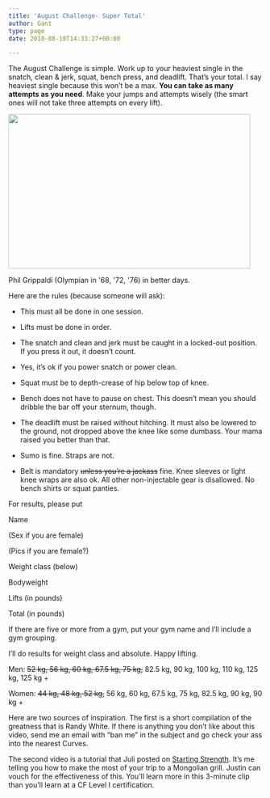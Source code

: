 ```yaml
---
title: 'August Challenge- Super Total'
author: Gant
type: page
date: 2010-08-10T14:33:27+00:00

---
```

The August Challenge is simple. Work up to your heaviest single in the snatch, clean & jerk, squat, bench press, and deadlift. That&#8217;s your total. I say heaviest single because this won&#8217;t be a max. **You can take as many attempts as you need**. Make your jumps and attempts wisely (the smart ones will not take three attempts on every lift).
  

  


<div style="width: 490px" class="wp-caption aligncenter">
  <img alt="" src="http://photos-b.ak.facebook.com/photos-ak-sf2p/v329/27/82/1250149417/n1250149417_30108977_4292.jpg" width="480" height="306" />
  
  <p class="wp-caption-text">
    Phil Grippaldi (Olympian in '68, '72, '76) in better days.
  </p>
</div>


  

  
Here are the rules (because someone will ask):
  
* This must all be done in one session.
  
* Lifts must be done in order.
  
* The snatch and clean and jerk must be caught in a locked-out position. If you press it out, it doesn&#8217;t count.
  
* Yes, it&#8217;s ok if you power snatch or power clean.
  
* Squat must be to depth-crease of hip below top of knee.
  
* Bench does not have to pause on chest. This doesn&#8217;t mean you should dribble the bar off your sternum, though.
  
* The deadlift must be raised without hitching. It must also be lowered to the ground, not dropped above the knee like some dumbass. Your mama raised you better than that.
  
* Sumo is fine. Straps are not.
  
* Belt is mandatory <span style="text-decoration: line-through">unless you&#8217;re a jackass</span> fine. Knee sleeves or light knee wraps are also ok. All other non-injectable gear is disallowed. No bench shirts or squat panties.
  

  
For results, please put
  
Name
  
(Sex if you are female)
  
(Pics if you are female?)
  
Weight class (below)
  
Bodyweight
  
Lifts (in pounds)
  
Total (in pounds)
  

  
If there are five or more from a gym, put your gym name and I&#8217;ll include a gym grouping.
  

  
I&#8217;ll do results for weight class and absolute. Happy lifting.
  

  
Men: <span style="text-decoration: line-through">52 kg, 56 kg, 60 kg, 67.5 kg, 75 kg,</span> 82.5 kg, 90 kg, 100 kg, 110 kg, 125 kg, 125 kg +
  

  
Women: <span style="text-decoration: line-through">44 kg, 48 kg, 52 kg,</span> 56 kg, 60 kg, 67.5 kg, 75 kg, 82.5 kg, 90 kg, 90 kg +
  

  
Here are two sources of inspiration. The first is a short compilation of the greatness that is Randy White. If there is anything you don&#8217;t like about this video, send me an email with &#8220;ban me&#8221; in the subject and go check your ass into the nearest Curves.

The second video is a tutorial that Juli posted on [Starting Strength][1]. It&#8217;s me telling you how to make the most of your trip to a Mongolian grill. Justin can vouch for the effectiveness of this. You&#8217;ll learn more in this 3-minute clip than you&#8217;ll learn at a CF Level I certification.

 [1]: http://startingstrength.com/resources/forum/showthread.php?t=18310
